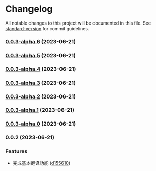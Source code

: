 # Changelog

All notable changes to this project will be documented in this file. See [standard-version](https://github.com/conventional-changelog/standard-version) for commit guidelines.

### [0.0.3-alpha.6](https://github.com/Layouwen/bob-plugin-openai-enhance/compare/v0.0.3-alpha.5...v0.0.3-alpha.6) (2023-06-21)

### [0.0.3-alpha.5](https://github.com/Layouwen/bob-plugin-openai-enhance/compare/v0.0.3-alpha.4...v0.0.3-alpha.5) (2023-06-21)

### [0.0.3-alpha.4](https://github.com/Layouwen/bob-plugin-openai-enhance/compare/v0.0.3-alpha.3...v0.0.3-alpha.4) (2023-06-21)

### [0.0.3-alpha.3](https://github.com/Layouwen/bob-plugin-openai-enhance/compare/v0.0.3-alpha.2...v0.0.3-alpha.3) (2023-06-21)

### [0.0.3-alpha.2](https://github.com/Layouwen/bob-plugin-openai-enhance/compare/v0.0.3-alpha.1...v0.0.3-alpha.2) (2023-06-21)

### [0.0.3-alpha.1](https://github.com/Layouwen/bob-plugin-openai-enhance/compare/v0.0.3-alpha.0...v0.0.3-alpha.1) (2023-06-21)

### [0.0.3-alpha.0](https://github.com/Layouwen/bob-plugin-openai-enhance/compare/v0.0.2...v0.0.3-alpha.0) (2023-06-21)

### 0.0.2 (2023-06-21)


### Features

* 完成基本翻译功能 ([d155610](https://github.com/Layouwen/bob-plugin-openai-enhance/commit/d15561004a27894ef5b29f6f3f86008b2565cf6a))

